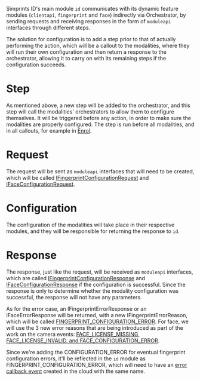 Simprints ID's main module `id` communicates with its dynamic feature modules (`clientapi`, `fingerprint` and `face`) indirectly via Orchestrator, by sending requests and receiving responses in the form of `moduleapi` interfaces through different steps.

The solution for configuration is to add a step prior to that of actually performing the action, which will be a callout to the modalities, where they will run their own configuration and then return a response to the orchestrator, allowing it to carry on with its remaining steps if the configuration succeeds.

# Step
As mentioned above, a new step will be added to the orchestrator, and this step will call the modalities' orchestrators to allow them to configure themselves. It will be triggered before any action, in order to make sure the modalities are properly configured. The step is run before all modalities, and in all callouts, for example in [Enrol](/id/src/main/java/com/simprints/id/orchestrator/modality/ModalityFlowEnrol.kt#43).

# Request
The request will be sent as `moduleapi` interfaces that will need to be created, which will be called [IFingerprintConfigurationRequest](/moduleapi/src/main/java/com/simprints/moduleapi/fingerprint/requests/IFingerprintConfigurationRequest.kt) and [IFaceConfigurationRequest](/moduleapi/src/main/java/com/simprints/moduleapi/face/requests/IFaceConfigurationRequest.kt).

# Configuration
The configuration of the modalities will take place in their respective modules, and they will be responsible for returning the response to `id`.

# Response
The response, just like the request, will be received as `moduleapi` interfaces, which are called [IFingerprintConfigurationResponse](/moduleapi/src/main/java/com/simprints/moduleapi/fingerprint/responses/IFingerprintConfigurationResponse.kt) and [IFaceConfigurationResponse](/moduleapi/src/main/java/com/simprints/moduleapi/face/responses/IFaceConfigurationResponse.kt) if the configuration is successful. Since the response is only to determine whether the modality configuration was successful, the response will not have any parameters.

As for the error case, an IFingerprintErrorResponse or an IFaceErrorResponse will be returned, with a new IFingerprintErrorReason, which will be called [FINGERPRINT_CONFIGURATION_ERROR](/moduleapi/src/main/java/com/simprints/moduleapi/fingerprint/responses/IFingerprintErrorResponse.kt#10). For face, we will use the 3 new error reasons that are being introduced as part of the work on the camera events: [FACE_LICENSE_MISSING, FACE_LICENSE_INVALID, and FACE_CONFIGURATION_ERROR](/moduleapi/src/main/java/com/simprints/moduleapi/face/responses/IFaceErrorResponse.kt).

Since we're adding the CONFIGURATION_ERROR for eventual fingerprint configuration errors, it'll be reflected in the `id` module as FINGERPRINT_CONFIGURATION_ERROR, which will need to have an [error callback event](/id/src/main/java/com/simprints/id/data/db/session/domain/models/events/callback/ErrorCallbackEvent.kt) created in the cloud with the same name.
